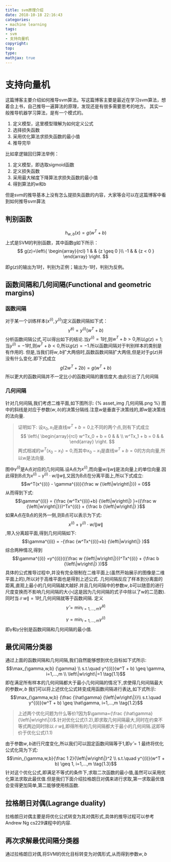 ```yaml
---
title: svm原理介绍
date: 2018-10-18 22:16:43
categories:
- machine learning
tags:
- svm
- 支持向量机
copyright:
top:
type:
mathjax: true
---
```

# 支持向量机

这篇博客主要介绍如何推导svm算法。写这篇博客主要是最近在学习svm算法，想着合上书，自己推导一遍算法的原理，发现还是有很多需要思考的地方。
其实一般推导机器学习算法，是有一个模式的。

1. 定义模型，这里模型理解为如何定义公式
2. 选择损失函数
3. 采用优化算法求损失函数的最小值
4. 推导完毕

比如拿逻辑回归算法举例：

1. 定义模型，即选取sigmoid函数
2. 定义损失函数
3. 采用最大梯度下降算法求损失函数的最小值
4. 得到算法的w和b

但是svm的推导基本上没有怎么提损失函数的内容，大家等会可以在这篇博客中看到如何推导svm算法

## 判别函数

$$h_{w,b}(x) = g(w^T + b)$$
上式是SVM的判别函数，其中函数g如下所示：
$$ g(z)=\left\{
\begin{array}{rcl}
1       &      & {z \geq 0 }\\
-1     &      & {z < 0 }
\end{array} \right. $$

即$g(z)$的输出为1时，判别为正例；输出为-1时，判别为反例。

## 函数间隔和几何间隔(Functional and geometric margins)

### 函数间隔

对于某一个训练样本$(x^(i), y^(i))$定义函数间隔如下式：
$$\hat{\gamma}^{(i)} = y^{(i)}(w^T + b)$$
分析函数间隔公式,可以得出如下的结论.当$y^{(i)}=1$时,则$w^T+b>0$,所以$g(z) = 1$;当$y^{(i)}=-1$时,则$w^T+b<0$,所以$g(z) = -1$.所以函数间隔对于判别样本的类别是有作用的.
但是,当我们将$w,b$扩大两倍时,函数函数间隔扩大两倍,但是对于$g(z)$并没有什么变化.即下式成立
$$g(2w^T+2b) = g(w^T+b)$$
所以更大的函数间隔并不一定比小的函数间隔的置信度大.由此引出了几何间隔

### 几何间隔

针对几何间隔,我们考虑二维平面,如下图所示:
{% asset_img 几何间隔.png %}
图中的斜线是对应于参数$(w,b)$的决策分隔线.注意$w$是垂直于决策线的,即$w$是决策线的法向量.
> 证明如下:
设$x_0,x_1$是直线$w^T+b=0$上不同的两个点,则有下式成立
$$ \left\{
\begin{array}{rcl}
w^Tx_0 + b = 0       &      & \\
w^Tx_1 + b = 0     &      &
\end{array} \right. $$
两式相减的$w^T(x_0 - x_1) = 0$,而其中$x_0 - x_1$是直线$w^T+b=0$的方向向量,所以w是法向量.

图中$\gamma^{(i)}$是A点对应的几何间隔.设A点为$x^{(i)}$,而向量$w/{\left\|w\right\|}$是法向量上的单位向量.因此得到B点为$x^{(i)} - \gamma^{(i)}\cdot w/{\left\|w\right\|}$,又因为B点在分离平面上,所以下式成立:
$$w^T(x^{(i)} - \gamma^{(i)}{\frac w {\left\|w\right\|}}) = 0$$
从而得到下式:
$$\gamma^{(i)} = {\frac {w^Tx^{(i)}+b} {\left\|w\right\|} }=({\frac w {\left\|w\right\|}})^Tx^{(i)} + {\frac b {\left\|w\right\|} }$$
如果A点在B点的另外一侧,则B点可以表示为下式:
$$x^{(i)} + \gamma^{(i)}\cdot w/{\left\|w\right\|}$$,带入分离超平面,得到几何间隔如下:
$$\gamma^{(i)} = -{\frac {w^Tx^{(i)}+b} {\left\|w\right\|} }$$
综合两种情况,得到
$$\gamma^{(i)} =y^{(i)}(({\frac w {\left\|w\right\|}})^Tx^{(i)} + {\frac b {\left\|w\right\|} })$$
具体的公式推导过程中,并没有完全限制在二维平面上(虽然开始展示的图像是二维平面上的),所以对于高维平面也是得到上述公式.
几何间隔反应了样本到分离面的距离,直观上最小的几何间隔越大越好.并且几何间隔中的参数$w,b$可以随意的进行尺度变换而不影响几何间隔的大小(这是因为几何间隔的式子中除以了w的二范数).同时当$\left\|w\right\|=1$时,几何间隔就等于函数间隔.
定义
$$\hat{\gamma} = \min_{i=1,...,m}{\hat{\gamma}^{(i)}}$$

$${\gamma} = \min_{i=1,...,m}{\gamma}^{(i)}$$
即$\hat{\gamma}$和${\gamma}$分别是函数间隔和几何间隔的最小值.

## 最优间隔分类器

通过上面的函数间隔和几何间隔,我们自然能够想到优化目标如下式所示:
$$\max_{\gamma,w,b} {\gamma} \\
s.t.\quad   y^{(i)}(w^T + b) \geq \gamma, i=1,...,m \\
\left\|w\right\|=1 \tag{1.1}$$
即在满足所有样本的几何间隔都大于最小几何间隔的情况下,求使得几何间隔最大的参数$w,b$
我们可以将上述优化公式转变成用函数间隔进行表达,如下式所示:
$$\max_{\gamma,w,b} {\frac {\hat\gamma} {\left\|w\right\|}}\\
s.t.\quad   y^{(i)}(w^T + b) \geq \hat\gamma, i=1,...,m \tag{1.2}$$
> 上述两个优化问题为什么等价?因为$\gamma={\frac {\hat\gamma} {\left\|w\right\|}}$.针对优化公式(1.2),即求取几何间隔最大,同时在约束不等式两边同时除以$\left\|w\right\|$,即得所有的几何间隔都大于最小的几何间隔.这即等价于优化公式(1.1)

由于参数$w,b$进行尺度变化,所以我们可以固定函数间隔等于1,即$\hat\gamma=1$
最终将优化公式化简为下式:
$$\min_{\gamma,w,b}{\frac 1 2}{\left\|w\right\|}^2 \\
s.t.\quad y^{(i)}(w^T + b) \geq 1, i=1,...,m \tag{1.3}$$
针对这个优化公式,即满足不等式的条件下,求取二次函数的最小值,虽然可以采用优化算法求取此最优值.但是我们下面介绍拉格朗日对偶来进行求取,第一求取最优值会变得更加简单,第二能够使用核函数.

## 拉格朗日对偶(Lagrange duality)

拉格朗日对偶主要是将优化公式转变为其对偶形式,具体的推导过程可以参考Andrew Ng cs229课程中的内容.

## 再次求解最优间隔分类器

通过拉格朗日对偶,将SVM的优化目标转变为对偶形式,从而得到参数$w,b$

